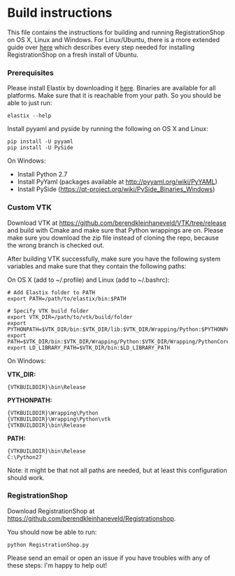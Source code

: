 # Build instructions

This file contains the instructions for building and running RegistrationShop on OS X, Linux and Windows.
For Linux/Ubuntu, there is a more extended guide over [here](https://github./com/berendkleinhaneveld/Registrationshop/INSTRUCTIONS_UBUNTU.md) which describes every step needed for installing RegistrationShop on a fresh install of Ubuntu.

### Prerequisites

Please install Elastix by downloading it [here](http://elastix.isi.uu.nl/download.php). Binaries are available for all platforms. Make sure that it is reachable from your path. So you should be able to just run:

    elastix --help

Install pyyaml and pyside by running the following on OS X and Linux:

    pip install -U pyyaml
    pip install -U PySide

On Windows:

* Install Python 2.7
* Install PyYaml (packages available at http://pyyaml.org/wiki/PyYAML)
* Install PySide (https://qt-project.org/wiki/PySide_Binaries_Windows)


### Custom VTK

Download VTK at https://github.com/berendkleinhaneveld/VTK/tree/release and build with Cmake and make sure that Python wrappings are on. Please make sure you download the zip file instead of cloning the repo, because the wrong branch is checked out.

After building VTK successfully, make sure you have the following system variables and make sure that they contain the following paths:

On OS X (add to ~/.profile) and Linux (add to ~/.bashrc):

    # Add Elastix folder to PATH
    export PATH=/path/to/elastix/bin:$PATH

    # Specify VTK build folder
    export VTK_DIR=/path/to/vtk/build/folder
    export PYTHONPATH=$VTK_DIR/bin:$VTK_DIR/lib:$VTK_DIR/Wrapping/Python:$PYTHONPATH
    export PATH=$VTK_DIR/bin:$VTK_DIR/Wrapping/Python:$VTK_DIR/Wrapping/PythonCore:$PATH
    export LD_LIBRARY_PATH=$VTK_DIR/bin:$LD_LIBRARY_PATH


On Windows:

__VTK_DIR:__

    {VTKBUILDDIR}\bin\Release

__PYTHONPATH:__

    {VTKBUILDDIR}\Wrapping\Python
    {VTKBUILDDIR}\Wrapping\Python\vtk
    {VTKBUILDDIR}\bin\Release

__PATH:__

    {VTKBUILDDIR}\bin\Release
    C:\Python27

Note: it might be that not all paths are needed, but at least this configuration should work.

### RegistrationShop

Download RegistrationShop at https://github.com/berendkleinhaneveld/Registrationshop.

You should now be able to run:

    python RegistrationShop.py

Please send an email or open an issue if you have troubles with any of these steps: I'm happy to help out!
